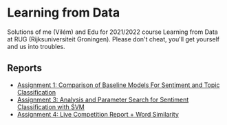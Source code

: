 # Learning from Data

Solutions of me (Vilém) and Edu for 2021/2022 course Learning from Data at RUG (Rijksuniversiteit Groningen).
Please don't cheat, you'll get yourself and us into troubles.

## Reports

- [Assignment 1: Comparison of Baseline Models For Sentiment and Topic Classification](meta/ass1.pdf)
- [Assignment 3: Analysis and Parameter Search for Sentiment Classification with SVM](meta/ass3.pdf)
- [Assignment 4: Live Competition Report + Word Similarity](meta/ass4.pdf)
